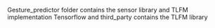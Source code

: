 Gesture_predictor folder contains the sensor library and TLFM implementation
Tensorflow and third_party contains the TLFM library

